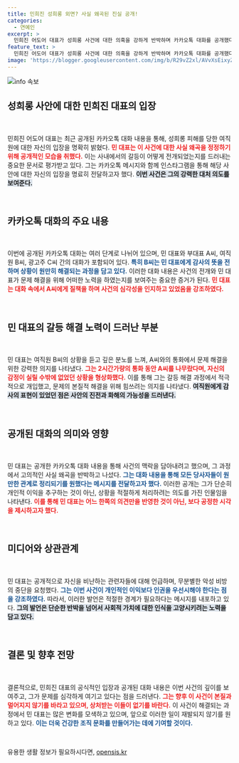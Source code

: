 ```yaml
---
title: 민희진 성희롱 외면? 사실 왜곡된 진실 공개!
categories:
  - 연예인
excerpt: >
  민희진 어도어 대표가 성희롱 사건에 대한 의혹을 강하게 반박하며 카카오톡 대화를 공개했다. 사건 후 B씨와의 화해 과정과 내부 감정을 전하며 오해를 해소하고, 부당한 비방을 중단할 것을 촉구했다.
feature_text: >
  민희진 어도어 대표가 성희롱 사건에 대한 의혹을 강하게 반박하며 카카오톡 대화를 공개했다. 사건 후 B씨와의 화해 과정과 내부 감정을 전하며 오해를 해소하고, 부당한 비방을 중단할 것을 촉구했다.
image: 'https://blogger.googleusercontent.com/img/b/R29vZ2xl/AVvXsEixyZcFfHzMRdzZMjFBmAUKJYCLCGyLL1o632UiGVXcaFdKo_bkvkuCioo0uUKlGfBVcT3P84aROyZIXSBEx3Aw5nCQ3pTgDom1WDC4m8eifvWiAmWEEVb4x6G_l8C0QH225ldMjyaFvpxGEBGNO37VmDTDMHGhJPq73UglMfDca1-0aw/s1600/blogspot.png'
---
```


<p><img src="https://blogger.googleusercontent.com/img/b/R29vZ2xl/AVvXsEixyZcFfHzMRdzZMjFBmAUKJYCLCGyLL1o632UiGVXcaFdKo_bkvkuCioo0uUKlGfBVcT3P84aROyZIXSBEx3Aw5nCQ3pTgDom1WDC4m8eifvWiAmWEEVb4x6G_l8C0QH225ldMjyaFvpxGEBGNO37VmDTDMHGhJPq73UglMfDca1-0aw/s1600/blogspot.png" alt="info 속보" /></p>

<h2 data-ke-size="size26">성희롱 사안에 대한 민희진 대표의 입장</h2>

<p data-ke-size="size16">&nbsp;</p>

<p>민희진 어도어 대표는 최근 공개된 카카오톡 대화 내용을 통해, 성희롱 피해를 당한 여직원에 대한 자신의 입장을 명확히 밝혔다. <b><span style="color: #ee2323;">민 대표는 이 사건에 대한 사실 왜곡을 정정하기 위해 공개적인 모습을 취했다.</span></b> 이는 사내에서의 갈등이 어떻게 전개되었는지를 드러내는 중요한 문서로 평가받고 있다. 그는 카카오톡 메시지와 함께 인스타그램을 통해 해당 사안에 대한 자신의 입장을 명료히 전달하고자 했다. <b><span style="background-color: #21538527;">이번 사건은 그의 강력한 대처 의도를 보여준다.</span></b> </p>

<p data-ke-size="size16">&nbsp;</p>

<h2 data-ke-size="size26">카카오톡 대화의 주요 내용</h2>

<p data-ke-size="size16">&nbsp;</p>

<p>이번에 공개된 카카오톡 대화는 여러 단계로 나뉘어 있으며, 민 대표와 부대표 A씨, 여직원 B씨, 광고주 C씨 간의 대화가 포함되어 있다. <b><span style="color: #1a5490;">특히 B씨는 민 대표에게 감사의 뜻을 전하며 상황이 원만히 해결되는 과정을 담고 있다.</span></b> 이러한 대화 내용은 사건의 전개와 민 대표가 문제 해결을 위해 어떠한 노력을 하였는지를 보여주는 중요한 증거가 된다. <b><span style="color: #ee2323;">민 대표는 대화 속에서 A씨에게 질책을 하며 사건의 심각성을 인지하고 있었음을 강조하였다.</span></b> </p>

<p data-ke-size="size16">&nbsp;</p>

<h2 data-ke-size="size26">민 대표의 갈등 해결 노력이 드러난 부분</h2>

<p data-ke-size="size16">&nbsp;</p>

<p>민 대표는 여직원 B씨의 상황을 듣고 깊은 분노를 느껴, A씨와의 통화에서 문제 해결을 위한 강력한 의지를 나타냈다. <b><span style="color: #ee2323;">그는 2시간가량의 통화 동안 A씨를 나무랐다며, 자신의 감정이 실릴 수밖에 없었던 상황을 형상화했다.</span></b> 이를 통해 그는 갈등 해결 과정에서 적극적으로 개입했고, 문제의 본질적 해결을 위해 힘쓰려는 의지를 나타냈다.  <b><span style="background-color: #21538527;">여직원에게 감사의 표현이 있었던 점은 사안의 진전과 화해의 가능성을 드러낸다.</span></b> </p>

<p data-ke-size="size16">&nbsp;</p>

<h2 data-ke-size="size26">공개된 대화의 의미와 영향</h2>

<p data-ke-size="size16">&nbsp;</p>

<p>민 대표는 공개한 카카오톡 대화 내용을 통해 사건의 맥락을 담아내려고 했으며, 그 과정에서 고의적인 사실 왜곡을 반박하고 나섰다. <b><span style="color: #1a5490;">그는 대화 내용을 통해 모든 당사자들이 원만한 관계로 정리되기를 원했다는 메시지를 전달하고자 했다.</span></b> 이러한 공개는 그가 단순히 개인적 이익을 추구하는 것이 아닌, 상황을 적절하게 처리하려는 의도를 가진 인물임을 나타낸다. <b><span style="color: #ee2323;">이를 통해 민 대표는 어느 한쪽의 의견만을 반영한 것이 아닌, 보다 공정한 시각을 제시하고자 했다.</span></b> </p>

<p data-ke-size="size16">&nbsp;</p>

<h2 data-ke-size="size26">미디어와 상관관계</h2>

<p data-ke-size="size16">&nbsp;</p>

<p>민 대표는 공개적으로 자신을 비난하는 관련자들에 대해 언급하며, 무분별한 악성 비방의 중단을 요청했다. <b><span style="color: #1a5490;">그는 이번 사건이 개인적인 이익보다 인권을 우선시해야 한다는 점을 강조하였다.</span></b> 따라서, 이러한 발언은 적절한 경계가 필요하다는 메시지를 내포하고 있다. <b><span style="background-color: #21538527;">그의 발언은 단순한 반박을 넘어서 사회적 가치에 대한 인식을 고양시키려는 노력을 담고 있다.</span></b> </p>

<p data-ke-size="size16">&nbsp;</p>

<h2 data-ke-size="size26">결론 및 향후 전망</h2>

<p data-ke-size="size16">&nbsp;</p>

<p>결론적으로, 민희진 대표의 공식적인 입장과 공개된 대화 내용은 이번 사건의 깊이를 보여주고, 그가 문제를 심각하게 여기고 있다는 점을 드러낸다. <b><span style="color: #ee2323;">그는 향후 이 사건이 본질과 멀어지지 않기를 바라고 있으며, 상처받는 이들이 없기를 바란다.</span></b> 이 사건이 해결되는 과정에서 민 대표는 많은 변화를 모색하고 있으며, 앞으로 이러한 일이 재발되지 않기를 원하고 있다. <b><span style="color: #1a5490;">이는 더욱 건강한 조직 문화를 만들어가는 데에 기여할 것이다.</span></b> </p>

<p data-ke-size="size16">&nbsp;</p>
유용한 생활 정보가 필요하시다면, <a href="https://opensis.kr" rel="dofollow">opensis.kr</a>


